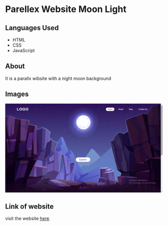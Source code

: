 <h1>Parellex Website Moon Light</h1>
<h2>Languages Used</h2>
<ul>
  <li>HTML</li>
  <li>CSS</li>
  <li>JavaScript</li>
</ul>
<h2>About</h2>
<p>It is a parallx wibsite with a night moon background</p>
<h2>Images</h2>
<img src="./images/Screenshot (493).png">
<h2>Link of website</h2>
<p>visit the website <a href="https://vigilant-spence-611504.netlify.app/">here</a>.</p>
